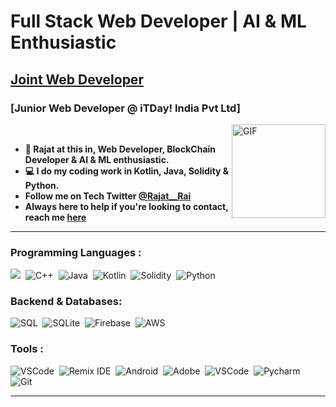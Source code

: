 
# Full Stack Web Developer | AI & ML Enthusiastic
## [Joint Web Developer](https://csi.phcet.ac.in/)
### [Junior Web Developer @ iTDay! India Pvt Ltd]
<!-- 
<img align="right" height='180px' alt="GIF" src="https://media.giphy.com/media/qgQUggAC3Pfv687qPC/giphy.gif" /> -->
<!-- <img align="right" height='180px' alt="GIF" src="https://media1.tenor.com/images/104f3a788e614cb7ecf468d09eff1d1a/tenor.gif" /> -->


<img align="right" height='150px' alt="GIF" margin-bottom="35px" src="https://c.tenor.com/2fXbn6Xtt0UAAAAC/software-software-development.gif" />


</br>

- **🔢 Rajat at this in, Web Developer, BlockChain Developer & AI & ML enthusiastic.** <br>
- **💻 I do my coding work in Kotlin, Java, Solidity & Python.** <br>
- **Follow me on Tech Twitter [@Rajat__Rai](https://twitter.com/Rajat__Rai)** <br>
- **Always here to help if you're looking to contact, reach me [here](https://linktr.ee/rj_30)** <br>


<!--
- **⚙ C | C++ | Java | Python | Solidity |**
- **⚙ Photoshop | OpenCv | Autocad | Lightroom |**
- **⚙ Canva | Lightroom | VSCode | Eclipse |**
- **🔰 | QA Manual Testing |**
-->

---

### Programming Languages :
  
  ![](https://img.shields.io/badge/c-%2300599C.svg?&style=for-the-badge&logo=c&logoColor=white)&nbsp;
  ![C++](https://img.shields.io/badge/c++-%2300599C.svg?&style=for-the-badge&logo=c%2B%2B&ogoColor=white)&nbsp;
  ![Java](https://img.shields.io/badge/java-%23ED8B00.svg?&style=for-the-badge&logo=java&logoColor=white)&nbsp;
  ![Kotlin](https://img.shields.io/badge/kotlin-%230095D5.svg?style=for-the-badge&logo=kotlin&logoColor=white)&nbsp;
  ![Solidity](https://img.shields.io/badge/solidity-%230095D5.svg?style=for-the-badge&logo=solidity&logoColor=white)&nbsp;
  ![Python](https://img.shields.io/badge/python-%2314354C.svg?&style=for-the-badge&logo=python&logoColor=white)&nbsp;

### Backend & Databases:

  ![SQL](https://img.shields.io/badge/sql-%2300f.svg?&style=for-the-badge&logo=mysql&logoColor=white)&nbsp;
  ![SQLite](https://img.shields.io/badge/sqlite-%2307405e.svg?&style=for-the-badge&logo=sqlite&logoColor=white)&nbsp;
  ![Firebase](https://img.shields.io/badge/firebase-%23039BE5.svg?&style=for-the-badge&logo=firebase)&nbsp;
  ![AWS](https://img.shields.io/badge/AWS-%23FF9900.svg?style=for-the-badge&logo=amazon-aws&logoColor=white)

### Tools :

  ![VSCode](https://img.shields.io/badge/VSCode-0078d7.svg?&style=for-the-badge&logo=visual-studio-code&logoColor=white)&nbsp;
  ![Remix IDE](https://img.shields.io/badge/RemixIDE-0078d7.svg?&style=for-the-badge&logo=remix-ide&logoColor=white)&nbsp;
  ![Android](https://img.shields.io/badge/Android_Studio-3DDC84?style=for-the-badge&logo=android&logoColor=white)&nbsp;
  ![Adobe](https://img.shields.io/badge/adobe-%23FF0000.svg?&style=for-the-badge&logo=adobe&logoColor=white)&nbsp;
  ![VSCode](https://img.shields.io/badge/VSCode-0078d7.svg?&style=for-the-badge&logo=visual-studio-code&logoColor=white)&nbsp;
  ![Pycharm](https://img.shields.io/badge/PyCharm-000000.svg?&style=for-the-badge&logo=PyCharm&logoColor=white)&nbsp;
  ![Git](https://img.shields.io/badge/git-%23F05033.svg?&style=for-the-badge&logo=git&logoColor=white)&nbsp;
  
---

